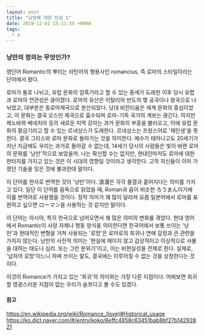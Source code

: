```yaml
---
layout: post
title: "낭만에 대한 단상 1"
date: 2019-12-01 15:11:59 +0900
tags: 
  - p
---
```


### 낭만의 정의는 무엇인가?

영단어 Romantic의 뿌리는 라틴어의 형용사인 romancius, 즉 로마의 스타일이라는 단어에서 왔다.

로마가 둘로 나뉘고, 유럽 문화의 암흑기라고 할 수 있는 중세가 도래한 이후 당시 유렵과 로마의 연관성은 끊어졌다. 로마의 유산은 이탈리아 반도의 몇 공국이나 왕국으로 나뉘었고, 대부분은 동로마제국으로 분산되었다. 당대 비잔티움은 세계 문화의 중심이었고, 이 문화는 결국 오스만 제국으로 흡수되며 로마-기독 국가의 계보는 끊긴다. 하지만 제노바와 베네치아 등의 새로운 지역 강자는 과거 문화의 부흥을 불러오고, 이에 유럽 문화의 황금기라고 할 수 있는 르네상스가 도래한다. 르네상스는 프랑스어로 '재탄생'을 뜻한다. 결국 그리스와 로마 문화로 돌아가는 것을 의미한다. 예수가 태어나고도 20세기가 지난 지금에도 우리는 과거로 돌아갈 수 없는데, 14세기 당시의 사람들은 빛이 바랜 로마의 문화를 '낭만'적으로 보았을까. 나는 확신할 수는 없지만, 현대인마저도 로마에 대한 판타지를 가지고 있는 것은 이 시대의 영향일 것이라고 생각한다. 고작 자신들이 이미 가졌던 기술을 잊은 것에 불과한데 말이다.

이 단어를 한자로 번역한 것이 '낭만'이다. 浪漫은 각각 물결과 흩어지다는 의미를 가지고 있다. 일단 이 단어를 음독으로 읽었을 때, Roman과 음이 비슷한 ろうまん이기에 이를 번역어로 사용했을 것이다. 정작 의미가 꽤 많이 달라져 요즘 일본어에서 로마를 표현하고 싶으면 ローマン을 사용하는 것 같지만 말이다.

이 단어는 아시아, 특히 한국으로 넘어오면서 꽤 많은 의미의 변화를 겪었다. 현대 영어에서 Romantic이 사랑 자체나 행동 양식을 의미한다면 한국어에서 보통 쓰이는 '낭만'과 현대적인 변형을 거쳐 사용되는 '로망'은 로마로의 회귀나 연애 감정과 큰 관련을 가지지 않는다. 낭만의 사전적 의미는 '현실에 매이지 않고 감상적이고 이상적으로 사물을 대하는 태도나 심리. 또는 그런 분위기'이고, 이는 비현실성을 전제로 한다. 실제로, '남자의 로망'이느니 하며 쓰이는 말도, 결국에는 이루어질 수 없는 것을 상정한다는 것이다.

이것이 Romance가 가지고 있는 '회귀'의 의미와는 가장 다른 지점이다. 어찌보면 회귀할 영광스러운 지점이 없는 우리가 슬프다고 볼 수도 있겠다.

#### 참고

<https://en.wikipedia.org/wiki/Romance_(love)#Historical_usage>
<https://ko.dict.naver.com/#/entry/koko/8effc4858c63451bab8bf27b14292821>